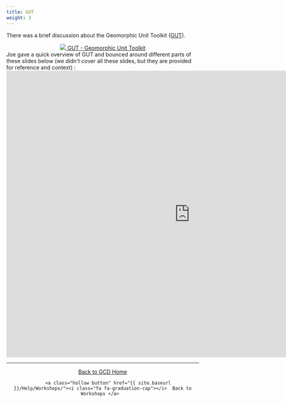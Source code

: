 ```yaml
---
title: GUT 
weight: 3
---
```

There was a brief discussion about the Geomorphic Unit Toolkit ([GUT](https://riverscapes.github.io/pyGUT/)). 


<div align="center">
    <a class=" button" href="https://riverscapes.github.io/pyGUT/"><img src="{{ site.baseurl }}/assets/images/GUT_32.png">   GUT - Geomorphic Unit Toolkit </a>  
</div>
Joe gave a quick overview of GUT and bounced around different parts of these slides below (we didn't cover all these slides, but they are provided for reference and context) :

<iframe src="https://docs.google.com/presentation/d/e/2PACX-1vSXH9-9mXPV0BBGu8e7b0XDOlbCLhzEjFeJ6NTYtp0_vYExF3fS7ZQZywHliDaBguU9EsRsyTfn29hb/embed?start=false&loop=false&delayms=3000" frameborder="0" width="960" height="749" allowfullscreen="true" mozallowfullscreen="true" webkitallowfullscreen="true"></iframe>


------
<div align="center">
    <a class="hollow button" href="{{ site.baseurl }}/"><i class="fa fa-chevron-circle-left"></i>  Back to GCD Home </a>  
    
        <a class="hollow button" href="{{ site.baseurl }}/Help/Workshops/"><i class="fa fa-graduation-cap"></i>  Back to Workshops </a>  
</div>